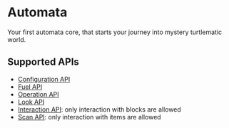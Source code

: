 # Automata

Your first automata core, that starts your journey into mystery turtlematic world.

## Supported APIs

- [Configuration API](../api/configuration.md)
- [Fuel API](../api/fuel.md)
- [Operation API](../api/operation.md)
- [Look API](../api/look.md)
- [Interaction API](../api/interaction.md): only interaction with blocks are allowed
- [Scan API](../api/scan.md): only interaction with items are allowed
